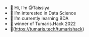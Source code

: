 - 👋 Hi, I’m @Taissiya
- 👀 I’m interested in Data Science
- 🌱 I’m currently learning BDA
- 🌟 winner of Tumaris.Hack 2022
- 👾(https://tumaris.tech/tumarishack)

